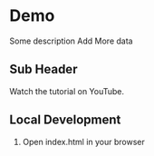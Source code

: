 # Demo
Some description
Add More data

## Sub Header

Watch the tutorial on YouTube.

## Local Development
1. Open index.html in your browser
